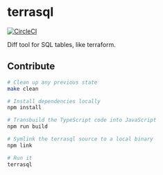 # terrasql

[![CircleCI](https://circleci.com/gh/lra/terrasql.svg?style=svg)](https://circleci.com/gh/lra/terrasql)

Diff tool for SQL tables, like terraform.

## Contribute

```bash
# Clean up any previous state
make clean

# Install dependencies locally
npm install

# Transbuild the TypeScript code into JavaScript
npm run build

# Symlink the terrasql source to a local binary
npm link

# Run it
terrasql
```
